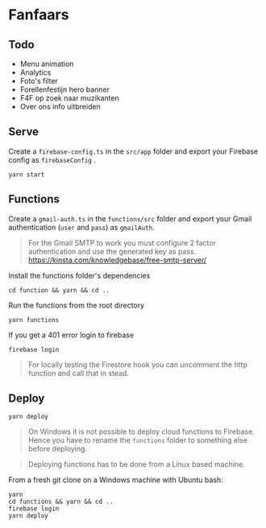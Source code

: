 # Fanfaars

## Todo
* Menu animation
* Analytics
* Foto's filter
* Forellenfestijn hero banner
* F4F op zoek naar muzikanten
* Over ons info uitbreiden

## Serve
Create a `firebase-config.ts` in the `src/app` folder and export your Firebase config
as `firebaseConfig` .

```
yarn start
```

## Functions
Create a `gmail-auth.ts` in the `functions/src` folder and export your Gmail authentication
(`user` and `pass`) as `gmailAuth`. 

> For the Gmail SMTP to work you must configure 2 factor authentication and use the generated key as pass.
> https://kinsta.com/knowledgebase/free-smtp-server/

Install the functions folder's dependencies
```
cd function && yarn && cd ..
```
Run the functions from the root directory
```
yarn functions
```
If you get a 401 error login to firebase
```
firebase login
```

> For locally testing the Firestore hook you can uncomment the http function and call that in stead.

## Deploy
```
yarn deploy
```
> On Windows it is not possible to deploy cloud functions to Firebase. 
> Hence you have to rename the `functions` folder to something else before deploying.

> Deploying functions has to be done from a Linux based machine.

From a fresh git clone on a Windows machine with Ubuntu bash:
```
yarn
cd functions && yarn && cd ..
firebase login
yarn deploy
```
